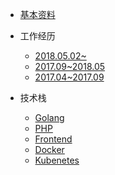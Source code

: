 - [基本资料](/nfangxu/)

- 工作经历
  * [2018.05.02~](/nfangxu/experience/donews.md)
  * [2017.09~2018.05](/nfangxu/experience/zanas.md)
  * [2017.04~2017.09](/nfangxu/experience/en8848.md)

- 技术栈
  * [Golang](/nfangxu/stack/golang.md)
  * [PHP](/nfangxu/stack/php.md)
  * [Frontend](/nfangxu/stack/frontend.md)
  * [Docker](/nfangxu/stack/docker.md)
  * [Kubenetes](/nfangxu/stack/k8s.md)
